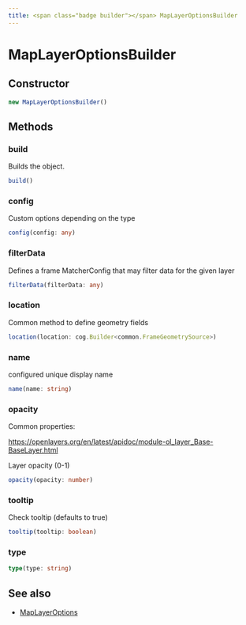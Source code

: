 ```yaml
---
title: <span class="badge builder"></span> MapLayerOptionsBuilder
---
```

# <span class="badge builder"></span> MapLayerOptionsBuilder

## Constructor

```typescript
new MapLayerOptionsBuilder()
```
## Methods

### <span class="badge object-method"></span> build

Builds the object.

```typescript
build()
```

### <span class="badge object-method"></span> config

Custom options depending on the type

```typescript
config(config: any)
```

### <span class="badge object-method"></span> filterData

Defines a frame MatcherConfig that may filter data for the given layer

```typescript
filterData(filterData: any)
```

### <span class="badge object-method"></span> location

Common method to define geometry fields

```typescript
location(location: cog.Builder<common.FrameGeometrySource>)
```

### <span class="badge object-method"></span> name

configured unique display name

```typescript
name(name: string)
```

### <span class="badge object-method"></span> opacity

Common properties:

https://openlayers.org/en/latest/apidoc/module-ol_layer_Base-BaseLayer.html

Layer opacity (0-1)

```typescript
opacity(opacity: number)
```

### <span class="badge object-method"></span> tooltip

Check tooltip (defaults to true)

```typescript
tooltip(tooltip: boolean)
```

### <span class="badge object-method"></span> type

```typescript
type(type: string)
```

## See also

 * <span class="badge object-type-interface"></span> [MapLayerOptions](./object-MapLayerOptions.md)
